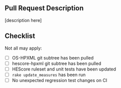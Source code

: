 ## Pull Request Description

[description here]

## Checklist

Not all may apply:

- [ ] OS-HPXML git subtree has been pulled
- [ ] hescore-hpxml git subtree has been pulled
- [ ] HEScore ruleset and unit tests have been updated
- [ ] `rake update_measures` has been run
- [ ] No unexpected regression test changes on CI
